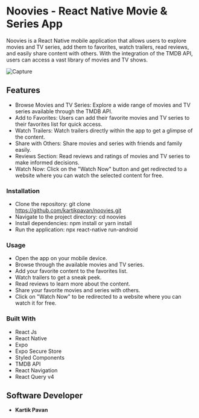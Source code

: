 # Noovies - React Native Movie & Series App

Noovies is a React Native mobile application that allows users to explore movies and TV series, add them to favorites, watch trailers, read reviews, and easily share content with others. 
With the integration of the TMDB API, users can access a vast library of movies and TV shows.

![Capture](https://github.com/kartikpavan/noovies/assets/81632171/81c257fe-cf08-40af-93f1-be6ff28a9594)

## Features

- Browse Movies and TV Series: Explore a wide range of movies and TV series available through the TMDB API.
- Add to Favorites: Users can add their favorite movies and TV series to their favorites list for quick access.
- Watch Trailers: Watch trailers directly within the app to get a glimpse of the content.
- Share with Others: Share movies and series with friends and family easily.
- Reviews Section: Read reviews and ratings of movies and TV series to make informed decisions.
- Watch Now: Click on the "Watch Now" button and get redirected to a website where you can watch the selected content for free.

### Installation
- Clone the repository: git clone https://github.com/kartikpavan/noovies.git
- Navigate to the project directory: cd noovies
- Install dependencies: npm install or yarn install
- Run the application: npx react-native run-android

### Usage

- Open the app on your mobile device.
- Browse through the available movies and TV series.
- Add your favorite content to the favorites list.
- Watch trailers to get a sneak peek.
- Read reviews to learn more about the content.
- Share your favorite movies and series with others.
- Click on "Watch Now" to be redirected to a website where you can watch it for free.

### Built With

- React Js
- React Native
- Expo 
- Expo Secure Store
- Styled Components
- TMDB API
- React Navigation
- React Query v4

## Software Developer

- **Kartik Pavan**
